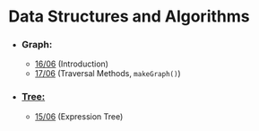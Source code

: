 # Data Structures and Algorithms

- ### Graph:
    - [16/06](16/06/2021) (Introduction)
    - [17/06](17/06/2021) (Traversal Methods, `makeGraph()`)

- ### [Tree: ](17/06/2021) 
    - [15/06](15/06/2021) (Expression Tree)